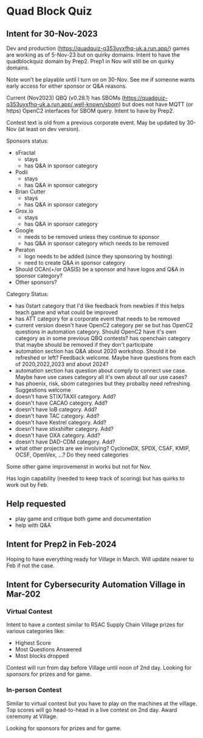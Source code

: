 # Quad Block Quiz
## Intent for 30-Nov-2023
Dev and production (https://quadquiz-q353uyxfhq-uk.a.run.app/) games are working as of 5-Nov-23 but on quirky domains. Intent to have the quadblockquiz domain by Prep2. 
Prep1 in Nov will still be on quirky domains.

Note won't be playable until I turn on on 30-Nov. 
See me if someone wants early access for either sponsor or Q&A reasons.

Current (Nov2023) QBQ (v0.28.1) has SBOMs (https://quadquiz-q353uyxfhq-uk.a.run.app/.well-known/sbom) but does not have MQTT (or https) OpenC2 interfaces for SBOM query. Intent to have by Prep2.

Contest text is old from a previous corporate event.
May be updated by 30-Nov (at least on dev version).

Sponsors status:
- sFractal
   + stays
   + has Q&A in sponsor category 
- Podii
   + stays
   + has Q&A in sponsor category 
- Brian Cutter
   + stays
   + has Q&A in sponsor category 
- Grox.io
   + stays
   + has Q&A in sponsor category 
- Google
   + needs to be removed unless they continue to sponsor
   + has Q&A in sponsor category which needs to be removed
- Peraton
   + logo needs to be added (since they sponsoring by hosting)
   + need to create Q&A in sponsor category 
- Should OCAn(+/or OASIS) be a sponsor and have logos and Q&A in sponsor category?
- Other sponsors?

Category Status:
- has 0start category that I'd like feedback from newbies if this helps teach game and what could be improved
- has ATT category for a corporate event that needs to be removed
- current version doesn't have OpenC2 category per se but has OpenC2 questions in automation category. Should OpenC2 have it's own category as in some previous QBQ contests?
has openchain category that maybe should be removed if they don't participate
- automation section has Q&A about 2020 workshop. Should it be refreshed or left? Feedback welcome. Maybe have questions from each of 2020,2022,2023 and about 2024?
- automation section has question about comply to connect use case. Maybe have use cases category all it's own about all our use cases?
- has phoenix, risk, sbom categories but they probalby need refreshing. Suggestions welcome
- doesn't have STIX/TAXII category. Add?
- doesn't have CACAO category. Add?
- doesn't have IoB category. Add?
- doesn't have TAC category. Add?
- doesn't have Kestrel category. Add?
- doesn't have stixshifter category. Add?
- doesn't have OXA category. Add?
- doesn't have DAD-CDM category. Add?
- what other projects are we involving? CycloneDX, SPDX, CSAF, KMIP, OCSF, OpenVex, ...? Do they need categories

Some other game improvemenst in works but not for Nov.

Has login capability (needed to keep track of scoring) but has quirks to work out by Feb.

## Help requested
- play game and critique both game and documentation
- help with Q&A

## Intent for Prep2 in Feb-2024
Hoping to have everything ready for Village in March. 
Will update nearer to Feb if not the case.


## Intent for Cybersecurity Automation Village in Mar-202
### Virtual Contest
Intent to have a contest similar to RSAC Supply Chain Village
prizes for various categories like:
- Highest Score
- Most Questions Answered
- Most blocks dropped

Contest will run from day before Village until noon of 2nd day.
Looking for sponsors for prizes and for game.
### In-person Contest
Similar to virtual contest but you have to play on the machines at the village.
Top scores will go head-to-head in a live contest on 2nd day.
Award ceremony at Village.

Looking for sponsors for prizes and for game.